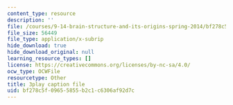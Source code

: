 ```yaml
---
content_type: resource
description: ''
file: /courses/9-14-brain-structure-and-its-origins-spring-2014/bf278c5f09655855b2c1c6306af92d7c_555136.vtt
file_size: 56449
file_type: application/x-subrip
hide_download: true
hide_download_original: null
learning_resource_types: []
license: https://creativecommons.org/licenses/by-nc-sa/4.0/
ocw_type: OCWFile
resourcetype: Other
title: 3play caption file
uid: bf278c5f-0965-5855-b2c1-c6306af92d7c
---
```

